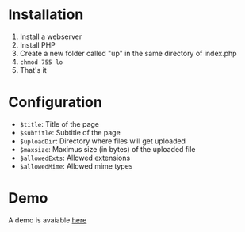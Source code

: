 # Installation #
1. Install a webserver
2. Install PHP
3. Create a new folder called "up" in the same directory of index.php
4. `chmod 755 lo`
5. That's it

# Configuration #
*   `$title`: Title of the page
*   `$subtitle`: Subtitle of the page
*   `$uploadDir`: Directory where files will get uploaded
*   `$maxsize`: Maximus size (in bytes) of the uploaded file
*   `$allowedExts`: Allowed extensions
*   `$allowedMime`: Allowed mime types

# Demo #
A demo is avaiable [here](http://www.imglo.app "here")